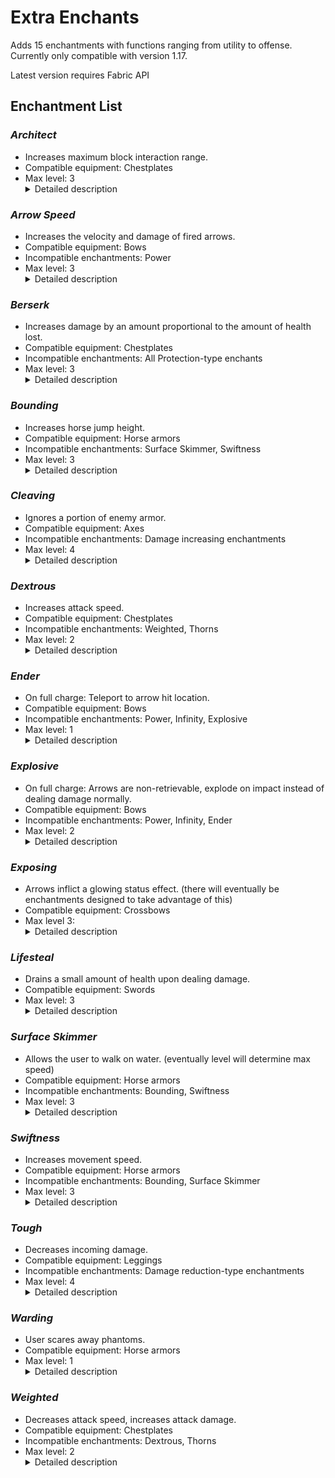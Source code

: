# Extra Enchants

Adds 15 enchantments with functions ranging from utility to offense. Currently only compatible with version 1.17.

Latest version requires Fabric API

## Enchantment List

### *Architect*
- Increases maximum block interaction range.
- Compatible equipment: Chestplates
- Max level: 3<details><summary>Detailed description</summary>+1.0 range per level. Only applies to block placement/destruction, not attacking.\
The effect scales infinitely.</details>

### *Arrow Speed*
- Increases the velocity and damage of fired arrows.
- Compatible equipment: Bows
- Incompatible enchantments: Power
- Max level: 3<details><summary>Detailed description</summary>Increases arrow velocity by 15% and adds 0.25 to the arrow's damage attribute per level. Roughly equivalent to Power at the same level.\
The effect scales infinitely, but levels beyond 4 may result in visual bugs and quirky arrow behavior.</details>

### *Berserk*
- Increases damage by an amount proportional to the amount of health lost.
- Compatible equipment: Chestplates
- Incompatible enchantments: All Protection-type enchants
- Max level: 3<details><summary>Detailed description</summary>
Extra damage is added directly. The precise formula for determining the amount of damage added is the following:\
(maxhealth-remhealth) * (lvl^2) / (2 \* lvl^2 + 4)\
This equates to about 16.7% of lost health at level 1, 33.3% of lost health at level 2, and 40.9% of lost health at level 3.\
The effect scales infinitely, and damage added approaches but never reaches 50% of lost health.</details>

### *Bounding*
- Increases horse jump height.
- Compatible equipment: Horse armors
- Incompatible enchantments: Surface Skimmer, Swiftness
- Max level: 3<details><summary>Detailed description</summary>Increases horse jump height by 10% per level.\
Effect technically scales infinitely, but horse jump mechanics have an upper limit for jump height.</details>

### *Cleaving*
- Ignores a portion of enemy armor.
- Compatible equipment: Axes
- Incompatible enchantments: Damage increasing enchantments
- Max level: 4<details><summary>Detailed description</summary>The amount of armor ignored scales with level, with diminishing returns. The precise formula for determining the percentage ignored is the following:\
1.8 * (lvl / (2 * lvl + 4))\
![link work?](https://latex.codecogs.com/gif.latex?1.8%20*%20%5Cfrac%7Blevel%7D%7B2%20*%20level%20&plus;%204%7D)\
This equates to 30% armor ignored at level 1, 45% armor ignored at level 2, 54% armor ignored at level 3, and 60% armor ignored at level 4.\
Effect scales infinitely, and armor ignored approaches but never reaches 90%.</details>

### *Dextrous*
- Increases attack speed.
- Compatible equipment: Chestplates
- Incompatible enchantments: Weighted, Thorns
- Max level: 2<details><summary>Detailed description</summary>Increases attack speed by 10% per level.\
Effect scales infinitely.</details>

### *Ender*
- On full charge: Teleport to arrow hit location.
- Compatible equipment: Bows
- Incompatible enchantments: Power, Infinity, Explosive
- Max level: 1<details><summary>Detailed description</summary>Teleports the user to the arrow's location and inflicts the user with 2 fall damage if it hits the ground. If the arrow hits a mob, it will instead teleport the user to the mob and inflict 1 fall damage.\
Effect does not scale.</details>

### *Explosive*
- On full charge: Arrows are non-retrievable, explode on impact instead of dealing damage normally.
- Compatible equipment: Bows
- Incompatible enchantments: Power, Infinity, Ender
- Max level: 2<details><summary>Detailed description</summary>The resultant explosion has a power of lvl / 2 + 0.5, if the arrow hits the ground. The explosion power will match the level on direct hits. Power is unconditionally halved during the vulnerable part of the dragon's perching phase. None of the explosions deal block damage. (This will eventually be configurable)\
The effect scales infinitely. At higher levels, due to explosion mechanics, it is possible to trap the Ender Dragon in an infinite loop during its perching phase.</details>

### *Exposing*
- Arrows inflict a glowing status effect. (there will eventually be enchantments designed to take advantage of this)
- Compatible equipment: Crossbows
- Max level 3: <details><summary>Detailed description</summary>Inflicts 40 extra ticks, or 2 seconds, of Glowing 20 (no particle) per tick.\
The effect scales infinitely.</details>

### *Lifesteal*
- Drains a small amount of health upon dealing damage.
- Compatible equipment: Swords
- Max level: 3<details><summary>Detailed description</summary>Heals 4% of damage dealt per level. Heal amount has an absolute cap of 3. On kill, directly heals (level) health.\
The healing factor scales infinitely, but is hardcapped at 3 health.</details>

### *Surface Skimmer*
- Allows the user to walk on water. (eventually level will determine max speed)
- Compatible equipment: Horse armors
- Incompatible enchantments: Bounding, Swiftness
- Max level: 3<details><summary>Detailed description</summary>Horses with this equipped will always float in and eventually stand on top of water.\
The effect does not scale. (yet)</details>

### *Swiftness*
- Increases movement speed.
- Compatible equipment: Horse armors
- Incompatible enchantments: Bounding, Surface Skimmer
- Max level: 3<details><summary>Detailed description</summary>Increases horse speed by 10% per level.\
The effect scales infinitely.</details>

### *Tough*
- Decreases incoming damage.
- Compatible equipment: Leggings
- Incompatible enchantments: Damage reduction-type enchantments
- Max level: 4<details><summary>Detailed description</summary>Decreases incoming damage by 3% per level before armor is applied. May be more effective than protection in certain circumstances.\
  The effect scales infinitely.</details>

### *Warding*
- User scares away phantoms.
- Compatible equipment: Horse armors
- Max level: 1<details><summary>Detailed description</summary>Prevents phantoms from swooping/attacking similar to cats, with a smaller area of effect.\
The effect does not scale.</details>

### *Weighted*
- Decreases attack speed, increases attack damage.
- Compatible equipment: Chestplates
- Incompatible enchantments: Dextrous, Thorns
- Max level: 2<details><summary>Detailed description</summary>+20% damage, -15% attack speed per level.\
Effect scales infinitely.</details>